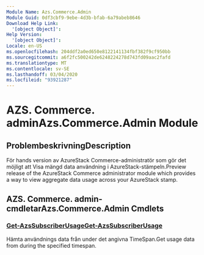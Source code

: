 ```yaml
---
Module Name: Azs.Commerce.Admin
Module Guid: 0df3cbf9-9ebe-4d3b-bfab-6a79abeb8646
Download Help Link:
  '[object Object]': 
Help Version:
  '[object Object]': 
Locale: en-US
ms.openlocfilehash: 204ddf2a0ed650e8122141134fbf382f9cf950bb
ms.sourcegitcommit: a6f2fc500242de6248224278d743fd09aac2fafd
ms.translationtype: MT
ms.contentlocale: sv-SE
ms.lasthandoff: 03/04/2020
ms.locfileid: "93921287"
---
```

# <span data-ttu-id="22a58-101">AZS. Commerce. admin</span><span class="sxs-lookup"><span data-stu-id="22a58-101">Azs.Commerce.Admin Module</span></span>
## <span data-ttu-id="22a58-102">Problembeskrivning</span><span class="sxs-lookup"><span data-stu-id="22a58-102">Description</span></span>
<span data-ttu-id="22a58-103">För hands version av AzureStack Commerce-administratör som gör det möjligt att Visa mängd data användning i AzureStack-stämpeln.</span><span class="sxs-lookup"><span data-stu-id="22a58-103">Preview release of the AzureStack Commerce administrator module which provides a way to view aggregate data usage across your AzureStack stamp.</span></span> 

## <span data-ttu-id="22a58-104">AZS. Commerce. admin-cmdletar</span><span class="sxs-lookup"><span data-stu-id="22a58-104">Azs.Commerce.Admin Cmdlets</span></span>
### [<span data-ttu-id="22a58-105">Get-AzsSubscriberUsage</span><span class="sxs-lookup"><span data-stu-id="22a58-105">Get-AzsSubscriberUsage</span></span>](Get-AzsSubscriberUsage.md)
<span data-ttu-id="22a58-106">Hämta användnings data från under det angivna TimeSpan.</span><span class="sxs-lookup"><span data-stu-id="22a58-106">Get usage data from during the specified timespan.</span></span>

